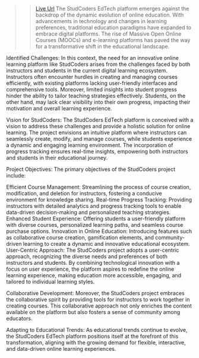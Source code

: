 >>[Live Url](https://studynotion-frontend-amber.vercel.app/)
The StudCoders EdTech platform emerges against the backdrop of the dynamic evolution of online education. With advancements in technology and changes in learning preferences, traditional education paradigms have expanded to embrace digital platforms. The rise of Massive Open Online Courses (MOOCs) and e-learning platforms has paved the way for a transformative shift in the educational landscape.

Identified Challenges:
In this context, the need for an innovative online learning platform like StudCoders arises from the challenges faced by both instructors and students in the current digital learning ecosystem. Instructors often encounter hurdles in creating and managing courses efficiently, with existing platforms lacking user-friendly interfaces and comprehensive tools. Moreover, limited insights into student progress hinder the ability to tailor teaching strategies effectively. Students, on the other hand, may lack clear visibility into their own progress, impacting their motivation and overall learning experience.

Vision for StudCoders:
The StudCoders EdTech platform is conceived with a vision to address these challenges and provide a holistic solution for online learning. The project envisions an intuitive platform where instructors can seamlessly create, modify, and manage courses, while students experience a dynamic and engaging learning environment. The incorporation of progress tracking ensures real-time insights, empowering both instructors and students in their educational journey.

Project Objectives:
The primary objectives of the StudCoders project include:

Efficient Course Management: Streamlining the process of course creation, modification, and deletion for instructors, fostering a conducive environment for knowledge sharing.
Real-time Progress Tracking: Providing instructors with detailed analytics and progress tracking tools to enable data-driven decision-making and personalized teaching strategies.
Enhanced Student Experience: Offering students a user-friendly platform with diverse courses, personalized learning paths, and seamless course purchase options.
Innovation in Online Education: Introducing features such as collaborative course creation, gamification elements, and community-driven learning to create a dynamic and innovative educational ecosystem.
User-Centric Approach:
The StudCoders project adopts a user-centric approach, recognizing the diverse needs and preferences of both instructors and students. By combining technological innovation with a focus on user experience, the platform aspires to redefine the online learning experience, making education more accessible, engaging, and tailored to individual learning styles.

Collaborative Development:
Moreover, the StudCoders project embraces the collaborative spirit by providing tools for instructors to work together in creating courses. This collaborative approach not only enriches the content available on the platform but also fosters a sense of community among educators.

Adapting to Educational Trends:
As educational trends continue to evolve, the StudCoders EdTech platform positions itself at the forefront of this transformation, aligning with the growing demand for flexible, interactive, and data-driven online learning experiences.
